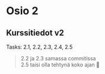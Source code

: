 # Osio 2

## Kurssitiedot v2

Tasks: 2.1, 2.2, 2.3, 2.4, 2.5

> 2.2 ja 2.3 samassa commitissa  
> 2.5 taisi olla tehtynä koko ajan 🤔
